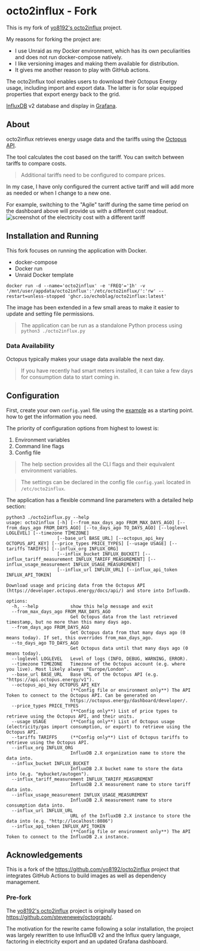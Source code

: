 # octo2influx - Fork
This is my fork of [yo8192's octo2influx](https://github.com/yo8192/octo2influx) project.

My reasons for forking the project are:
- I use Unraid as my Docker environment, which has its own peculiarities and does not run docker-compose natively.
- I like versioning images and making them available for distribution.
- It gives me another reason to play with GitHub actions.

The octo2influx tool enables users to download their Octopus Energy usage, including import and export data.
The latter is for solar equipped properties that export energy back to the grid.

[InfluxDB](https://www.influxdata.com/products/influxdb-overview/) v2 database and display in [Grafana](https://grafana.com/).

## About
octo2influx retrieves energy usage data and the tariffs using the [Octopus API](https://developer.octopus.energy/docs/api/).

The tool calculates the cost based on the tariff. You can switch between tariffs to compare costs.
>Additional tariffs need to be configured to compare prices.

In my case, I have only configured the current active tariff and will add more as needed or when I change to a new one.

For example, switching to the "Agile" tariff during the same time period on the dashboard above will provide us with 
a different cost readout.
![screenshot of the electricity cost with a different tariff](images/grafana-example-agile.png)

## Installation and Running
This fork focuses on running the application with Docker.
- docker-compose
- Docker run
- Unraid Docker template

```shell
docker run -d --name='octo2influx' -e 'FREQ'='1h' -v '/mnt/user/appdata/octo2influx':'/etc/octo2influx/':'rw' --restart=unless-stopped 'ghcr.io/echoblag/octo2influx:latest'
```

The image has been extended in a few small areas to make it easier to update and setting file permissions.

> The application can be run as a standalone Python process using `python3 ./octo2influx.py`

### Data Availability
Octopus typically makes your usage data available the next day.
> If you have recently had smart meters installed, it can take a few days for consumption data to start coming in.

## Configuration
First, create your own `config.yaml` file using the [example](src/config.example.yaml) as a starting point.
how to get the information you need.

The priority of configuration options from highest to lowest is:
1. Environment variables
2. Command line flags
3. Config file

> The help section provides all the CLI flags and their equivalent environment variables. 

> The settings can be declared in the config file `config.yaml` located in `/etc/octo2influx`.

The application has a flexible command line parameters with a detailed help section:
```
python3 ./octo2influx.py --help
usage: octo2influx [-h] [--from_max_days_ago FROM_MAX_DAYS_AGO] [--from_days_ago FROM_DAYS_AGO] [--to_days_ago TO_DAYS_AGO] [--loglevel LOGLEVEL] [--timezone TIMEZONE]
                   [--base_url BASE_URL] [--octopus_api_key OCTOPUS_API_KEY] [--price_types PRICE_TYPES] [--usage USAGE] [--tariffs TARIFFS] [--influx_org INFLUX_ORG]
                   [--influx_bucket INFLUX_BUCKET] [--influx_tariff_measurement INFLUX_TARIFF_MEASUREMENT] [--influx_usage_measurement INFLUX_USAGE_MEASUREMENT]
                   [--influx_url INFLUX_URL] [--influx_api_token INFLUX_API_TOKEN]

Download usage and pricing data from the Octopus API
(https://developer.octopus.energy/docs/api/) and store into Influxdb.

options:
  -h, --help            show this help message and exit
  --from_max_days_ago FROM_MAX_DAYS_AGO
                        Get Octopus data from the last retrieved timestamp, but no more than this many days ago.
  --from_days_ago FROM_DAYS_AGO
                        Get Octopus data from that many days ago (0 means today). If set, this overrides from_max_days_ago.
  --to_days_ago TO_DAYS_AGO
                        Get Octopus data until that many days ago (0 means today).
  --loglevel LOGLEVEL   Level of logs (INFO, DEBUG, WARNING, ERROR).
  --timezone TIMEZONE   Timezone of the Octopus account (e.g. where you live). Most likely always "Europe/London".
  --base_url BASE_URL   Base URL of the Octopus API (e.g. "https://api.octopus.energy/v1").
  --octopus_api_key OCTOPUS_API_KEY
                        (**Config file or environment only**) The API Token to connect to the Octopus API. Can be generated on
                        https://octopus.energy/dashboard/developer/.
  --price_types PRICE_TYPES
                        (**Config only**) List of price types to retrieve using the Octopus API, and their units.
  --usage USAGE         (**Config only**) List of Octopus usage (electricity/gas import consumption, or export) to retrieve using the Octopus API.
  --tariffs TARIFFS     (**Config only**) List of Octopus tariffs to retrieve using the Octopus API.
  --influx_org INFLUX_ORG
                        InfluxDB 2.X organization name to store the data into.
  --influx_bucket INFLUX_BUCKET
                        InfluxDB 2.X bucket name to store the data into (e.g. "mybucket/autogen").
  --influx_tariff_measurement INFLUX_TARIFF_MEASUREMENT
                        InfluxDB 2.X measurement name to store tariff data into.
  --influx_usage_measurement INFLUX_USAGE_MEASUREMENT
                        InfluxDB 2.X measurement name to store consumption data into.
  --influx_url INFLUX_URL
                        URL of the InfluxDB 2.X instance to store the data into (e.g. "http://localhost:8086")
  --influx_api_token INFLUX_API_TOKEN
                        (**Config file or environment only**) The API Token to connect to the InfluxDB 2.x instance.
```

## Acknowledgements
This is a fork of the https://github.com/yo8192/octo2influx project that integrates GitHub Actions to build images as well as 
dependency management.

### Pre-fork
The [yo8192's octo2influx](https://github.com/yo8192/octo2influx) project is originally based on https://github.com/stevenewey/octograph/.

The motivation for the rewrite came following a solar installation, the project was largely rewritten to use 
InfluxDB v2 and the Influx query language, factoring in electricity export and an updated Grafana dashboard.
